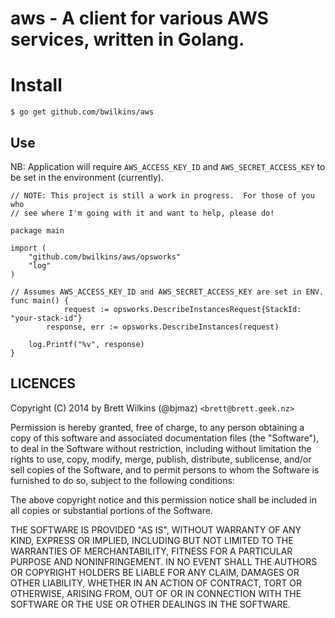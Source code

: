 # aws - A client for various AWS services, written in Golang.

# Install

	$ go get github.com/bwilkins/aws

## Use

NB: Application will require `AWS_ACCESS_KEY_ID` and `AWS_SECRET_ACCESS_KEY` to be set in the environment (currently).

	// NOTE: This project is still a work in progress.  For those of you who
	// see where I'm going with it and want to help, please do!

	package main

	import (
		"github.com/bwilkins/aws/opsworks"
		"log"
	)

	// Assumes AWS_ACCESS_KEY_ID and AWS_SECRET_ACCESS_KEY are set in ENV.
	func main() {
                request := opsworks.DescribeInstancesRequest{StackId: "your-stack-id"}
	        response, err := opsworks.DescribeInstances(request)

		log.Printf("%v", response)
	}


## LICENCES

Copyright (C) 2014 by Brett Wilkins (@bjmaz) `<brett@brett.geek.nz>`

Permission is hereby granted, free of charge, to any person obtaining a copy
of this software and associated documentation files (the "Software"), to deal
in the Software without restriction, including without limitation the rights
to use, copy, modify, merge, publish, distribute, sublicense, and/or sell
copies of the Software, and to permit persons to whom the Software is
furnished to do so, subject to the following conditions:

The above copyright notice and this permission notice shall be included in
all copies or substantial portions of the Software.

THE SOFTWARE IS PROVIDED "AS IS", WITHOUT WARRANTY OF ANY KIND, EXPRESS OR
IMPLIED, INCLUDING BUT NOT LIMITED TO THE WARRANTIES OF MERCHANTABILITY,
FITNESS FOR A PARTICULAR PURPOSE AND NONINFRINGEMENT. IN NO EVENT SHALL THE
AUTHORS OR COPYRIGHT HOLDERS BE LIABLE FOR ANY CLAIM, DAMAGES OR OTHER
LIABILITY, WHETHER IN AN ACTION OF CONTRACT, TORT OR OTHERWISE, ARISING FROM,
OUT OF OR IN CONNECTION WITH THE SOFTWARE OR THE USE OR OTHER DEALINGS IN
THE SOFTWARE.

